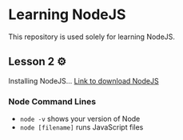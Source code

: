 # Learning NodeJS

This repository is used solely for learning NodeJS.

## Lesson 2 :gear:

Installing NodeJS... [Link to download NodeJS](https://nodejs.org/en/)

### Node Command Lines

- `node -v` shows your version of Node
- `node [filename]` runs JavaScript files
